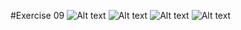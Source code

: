 #Exercise 09
![Alt text](https://user-images.githubusercontent.com/70604577/229875491-f86ea15b-a04f-4ccd-b253-d5dec831528f.png)
![Alt text](https://user-images.githubusercontent.com/70604577/229875495-a7f86dda-952b-4a03-970d-a3b96a8bcc10.png)
![Alt text](https://user-images.githubusercontent.com/70604577/229875499-1cb39540-f487-437d-93b1-ce93926ecc87.png)
![Alt text](https://user-images.githubusercontent.com/70604577/229875502-cd74a8be-25e0-49cc-ab80-70a15e77b0a9.png)